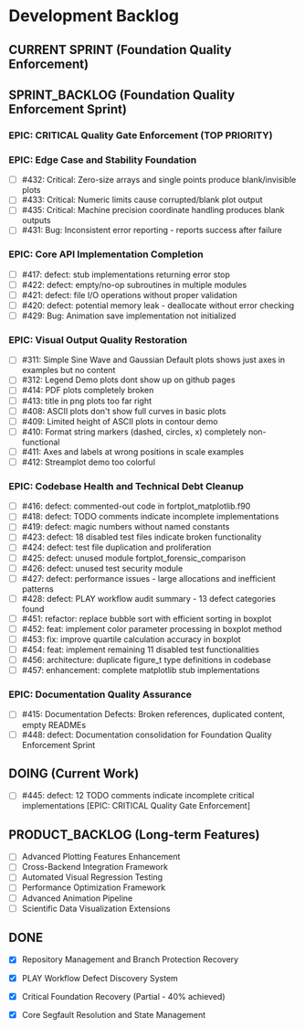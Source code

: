 # Development Backlog

## CURRENT SPRINT (Foundation Quality Enforcement)

## SPRINT_BACKLOG (Foundation Quality Enforcement Sprint)

### EPIC: CRITICAL Quality Gate Enforcement (TOP PRIORITY)

### EPIC: Edge Case and Stability Foundation
- [ ] #432: Critical: Zero-size arrays and single points produce blank/invisible plots
- [ ] #433: Critical: Numeric limits cause corrupted/blank plot output
- [ ] #435: Critical: Machine precision coordinate handling produces blank outputs
- [ ] #431: Bug: Inconsistent error reporting - reports success after failure

### EPIC: Core API Implementation Completion
- [ ] #417: defect: stub implementations returning error stop
- [ ] #422: defect: empty/no-op subroutines in multiple modules
- [ ] #421: defect: file I/O operations without proper validation
- [ ] #420: defect: potential memory leak - deallocate without error checking
- [ ] #429: Bug: Animation save implementation not initialized

### EPIC: Visual Output Quality Restoration
- [ ] #311: Simple Sine Wave and Gaussian Default plots shows just axes in examples but no content
- [ ] #312: Legend Demo plots dont show up on github pages
- [ ] #414: PDF plots completely broken
- [ ] #413: title in png plots too far right
- [ ] #408: ASCII plots don't show full curves in basic plots
- [ ] #409: Limited height of ASCII plots in contour demo
- [ ] #410: Format string markers (dashed, circles, x) completely non-functional
- [ ] #411: Axes and labels at wrong positions in scale examples
- [ ] #412: Streamplot demo too colorful

### EPIC: Codebase Health and Technical Debt Cleanup
- [ ] #416: defect: commented-out code in fortplot_matplotlib.f90
- [ ] #418: defect: TODO comments indicate incomplete implementations
- [ ] #419: defect: magic numbers without named constants
- [ ] #423: defect: 18 disabled test files indicate broken functionality
- [ ] #424: defect: test file duplication and proliferation
- [ ] #425: defect: unused module fortplot_forensic_comparison
- [ ] #426: defect: unused test security module
- [ ] #427: defect: performance issues - large allocations and inefficient patterns
- [ ] #428: defect: PLAY workflow audit summary - 13 defect categories found
- [ ] #451: refactor: replace bubble sort with efficient sorting in boxplot
- [ ] #452: feat: implement color parameter processing in boxplot method
- [ ] #453: fix: improve quartile calculation accuracy in boxplot
- [ ] #454: feat: implement remaining 11 disabled test functionalities
- [ ] #456: architecture: duplicate figure_t type definitions in codebase
- [ ] #457: enhancement: complete matplotlib stub implementations

### EPIC: Documentation Quality Assurance
- [ ] #415: Documentation Defects: Broken references, duplicated content, empty READMEs
- [ ] #448: defect: Documentation consolidation for Foundation Quality Enforcement Sprint

## DOING (Current Work)
- [ ] #445: defect: 12 TODO comments indicate incomplete critical implementations [EPIC: CRITICAL Quality Gate Enforcement]

## PRODUCT_BACKLOG (Long-term Features)

- [ ] Advanced Plotting Features Enhancement
- [ ] Cross-Backend Integration Framework
- [ ] Automated Visual Regression Testing
- [ ] Performance Optimization Framework
- [ ] Advanced Animation Pipeline
- [ ] Scientific Data Visualization Extensions

## DONE
- [x] Repository Management and Branch Protection Recovery
- [x] PLAY Workflow Defect Discovery System
- [x] Critical Foundation Recovery (Partial - 40% achieved)
- [x] Core Segfault Resolution and State Management

